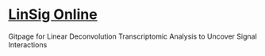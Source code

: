 # [LinSig Online](https://mmistakes.github.io/minimal-mistakes/)

Gitpage for Linear Deconvolution Transcriptomic Analysis to Uncover Signal Interactions